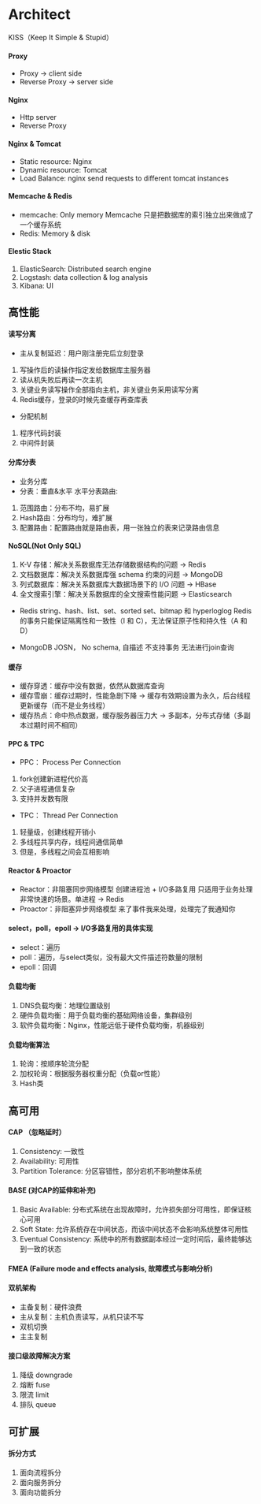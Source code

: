 # Architect

KISS（Keep It Simple & Stupid）
#### Proxy
- Proxy -> client side
- Reverse Proxy -> server side

#### Nginx
- Http server
- Reverse Proxy

#### Nginx & Tomcat
- Static resource: Nginx
- Dynamic resource: Tomcat
- Load Balance: nginx send requests to different tomcat instances

#### Memcache & Redis
- memcache: Only memory
Memcache 只是把数据库的索引独立出来做成了一个缓存系统
- Redis: Memory & disk

#### Elestic Stack
1. ElasticSearch: Distributed search engine
2. Logstash: data collection & log analysis
3. Kibana: UI


## 高性能

#### 读写分离
- 主从复制延迟：用户刚注册完后立刻登录
1. 写操作后的读操作指定发给数据库主服务器
2. 读从机失败后再读一次主机
3. 关键业务读写操作全部指向主机，非关键业务采用读写分离
4. Redis缓存，登录的时候先查缓存再查库表

- 分配机制
1. 程序代码封装
2. 中间件封装

#### 分库分表

- 业务分库
- 分表：垂直&水平
水平分表路由:
1. 范围路由：分布不均，易扩展
2. Hash路由：分布均匀，难扩展
3. 配置路由：配置路由就是路由表，用一张独立的表来记录路由信息

#### NoSQL(Not Only SQL)
1. K-V 存储：解决关系数据库无法存储数据结构的问题 -> Redis
2. 文档数据库：解决关系数据库强 schema 约束的问题 -> MongoDB
3. 列式数据库：解决关系数据库大数据场景下的 I/O 问题 -> HBase
4. 全文搜索引擎：解决关系数据库的全文搜索性能问题 -> Elasticsearch

- Redis
string、hash、list、set、sorted set、bitmap 和 hyperloglog
Redis 的事务只能保证隔离性和一致性（I 和 C），无法保证原子性和持久性（A 和 D）

- MongoDB
JOSN， No schema, 自描述
不支持事务
无法进行join查询


#### 缓存
- 缓存穿透：缓存中没有数据，依然从数据库查询
- 缓存雪崩：缓存过期时，性能急剧下降 -> 缓存有效期设置为永久，后台线程更新缓存（而不是业务线程）
- 缓存热点：命中热点数据，缓存服务器压力大 -> 多副本，分布式存储（多副本过期时间不相同）

#### PPC & TPC
- PPC： Process Per Connection
1. fork创建新进程代价高
2. 父子进程通信复杂
3. 支持并发数有限

- TPC： Thread Per Connection
1. 轻量级，创建线程开销小
2. 多线程共享内存，线程间通信简单
3. 但是，多线程之间会互相影响

#### Reactor & Proactor
- Reactor：非阻塞同步网络模型
创建进程池 + I/O多路复用
只适用于业务处理非常快速的场景。单进程 -> Redis
- Proactor：非阻塞异步网络模型
来了事件我来处理，处理完了我通知你

#### select，poll，epoll -> I/O多路复用的具体实现
- select：遍历
- poll：遍历，与select类似，没有最大文件描述符数量的限制
- epoll：回调

#### 负载均衡
1. DNS负载均衡：地理位置级别
2. 硬件负载均衡：用于负载均衡的基础网络设备，集群级别
3. 软件负载均衡：Nginx，性能远低于硬件负载均衡，机器级别

#### 负载均衡算法
1. 轮询：按顺序轮流分配
2. 加权轮询：根据服务器权重分配（负载or性能）
3. Hash类

## 高可用

#### CAP （忽略延时）
1. Consistency: 一致性
2. Availability: 可用性
3. Partition Tolerance: 分区容错性，部分宕机不影响整体系统

#### BASE (对CAP的延伸和补充)
1. Basic Available: 分布式系统在出现故障时，允许损失部分可用性，即保证核心可用
2. Soft State: 允许系统存在中间状态，而该中间状态不会影响系统整体可用性
3. Eventual Consistency: 系统中的所有数据副本经过一定时间后，最终能够达到一致的状态

#### FMEA (Failure mode and effects analysis, 故障模式与影响分析)
<!-- 1. 功能点
2. 故障模式
3. 故障影响
4. 严重程度
5. 故障原因
6. 故障概率
7. 风险程度
8. 已有措施
9. 规避措施
10. 解决措施
11. 后续规划 -->

#### 双机架构
- 主备复制：硬件浪费
- 主从复制：主机负责读写，从机只读不写
- 双机切换
- 主主复制

#### 接口级故障解决方案
1. 降级 downgrade
2. 熔断 fuse
3. 限流 limit
4. 排队 queue

## 可扩展

#### 拆分方式
1. 面向流程拆分
2. 面向服务拆分
3. 面向功能拆分
